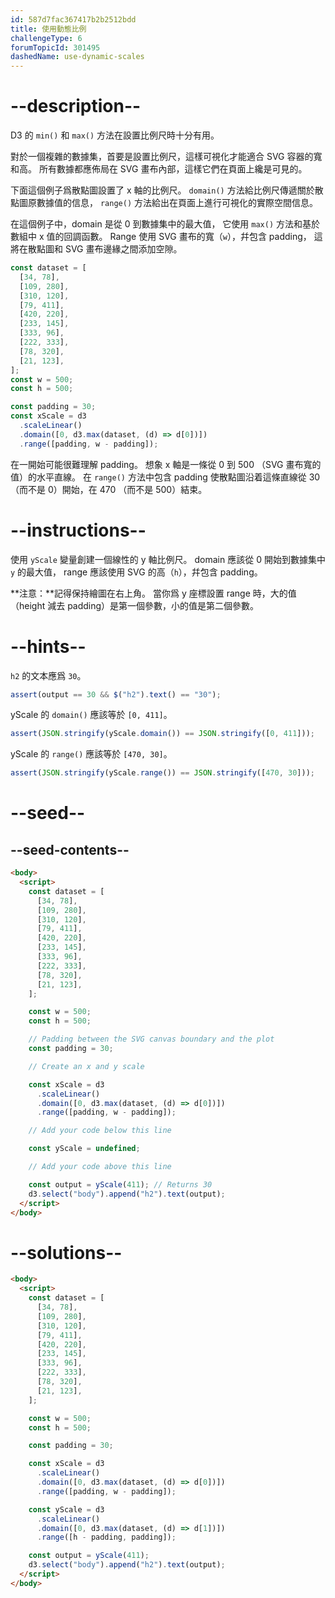 ```yaml
---
id: 587d7fac367417b2b2512bdd
title: 使用動態比例
challengeType: 6
forumTopicId: 301495
dashedName: use-dynamic-scales
---
```


# --description--

D3 的 `min()` 和 `max()` 方法在設置比例尺時十分有用。

對於一個複雜的數據集，首要是設置比例尺，這樣可視化才能適合 SVG 容器的寬和高。 所有數據都應佈局在 SVG 畫布內部，這樣它們在頁面上纔是可見的。

下面這個例子爲散點圖設置了 x 軸的比例尺。 `domain()` 方法給比例尺傳遞關於散點圖原數據值的信息， `range()` 方法給出在頁面上進行可視化的實際空間信息。

在這個例子中，domain 是從 0 到數據集中的最大值， 它使用 `max()` 方法和基於數組中 x 值的回調函數。 Range 使用 SVG 畫布的寬（`w`），幷包含 padding， 這將在散點圖和 SVG 畫布邊緣之間添加空隙。

```js
const dataset = [
  [34, 78],
  [109, 280],
  [310, 120],
  [79, 411],
  [420, 220],
  [233, 145],
  [333, 96],
  [222, 333],
  [78, 320],
  [21, 123],
];
const w = 500;
const h = 500;

const padding = 30;
const xScale = d3
  .scaleLinear()
  .domain([0, d3.max(dataset, (d) => d[0])])
  .range([padding, w - padding]);
```

在一開始可能很難理解 padding。 想象 x 軸是一條從 0 到 500 （SVG 畫布寬的值）的水平直線。 在 `range()` 方法中包含 padding 使散點圖沿着這條直線從 30 （而不是 0）開始，在 470 （而不是 500）結束。

# --instructions--

使用 `yScale` 變量創建一個線性的 y 軸比例尺。 domain 應該從 0 開始到數據集中 `y` 的最大值， range 應該使用 SVG 的高（`h`），幷包含 padding。

**注意：**記得保持繪圖在右上角。 當你爲 y 座標設置 range 時，大的值（height 減去 padding）是第一個參數，小的值是第二個參數。

# --hints--

`h2` 的文本應爲 `30`。

```js
assert(output == 30 && $("h2").text() == "30");
```

yScale 的 `domain()` 應該等於 `[0, 411]`。

```js
assert(JSON.stringify(yScale.domain()) == JSON.stringify([0, 411]));
```

yScale 的 `range()` 應該等於 `[470, 30]`。

```js
assert(JSON.stringify(yScale.range()) == JSON.stringify([470, 30]));
```

# --seed--

## --seed-contents--

```html
<body>
  <script>
    const dataset = [
      [34, 78],
      [109, 280],
      [310, 120],
      [79, 411],
      [420, 220],
      [233, 145],
      [333, 96],
      [222, 333],
      [78, 320],
      [21, 123],
    ];

    const w = 500;
    const h = 500;

    // Padding between the SVG canvas boundary and the plot
    const padding = 30;

    // Create an x and y scale

    const xScale = d3
      .scaleLinear()
      .domain([0, d3.max(dataset, (d) => d[0])])
      .range([padding, w - padding]);

    // Add your code below this line

    const yScale = undefined;

    // Add your code above this line

    const output = yScale(411); // Returns 30
    d3.select("body").append("h2").text(output);
  </script>
</body>
```

# --solutions--

```html
<body>
  <script>
    const dataset = [
      [34, 78],
      [109, 280],
      [310, 120],
      [79, 411],
      [420, 220],
      [233, 145],
      [333, 96],
      [222, 333],
      [78, 320],
      [21, 123],
    ];

    const w = 500;
    const h = 500;

    const padding = 30;

    const xScale = d3
      .scaleLinear()
      .domain([0, d3.max(dataset, (d) => d[0])])
      .range([padding, w - padding]);

    const yScale = d3
      .scaleLinear()
      .domain([0, d3.max(dataset, (d) => d[1])])
      .range([h - padding, padding]);

    const output = yScale(411);
    d3.select("body").append("h2").text(output);
  </script>
</body>
```
